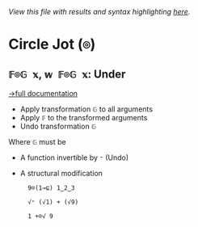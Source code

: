 *View this file with results and syntax highlighting [here](https://saltytine.github.io/BQN/help/under.html).*

# Circle Jot (`⌾`)

## `𝔽⌾𝔾 𝕩`, `𝕨 𝔽⌾𝔾 𝕩`: Under
[→full documentation](../doc/under.md)

- Apply transformation `𝔾` to all arguments
- Apply `𝔽` to the transformed arguments
- Undo transformation `𝔾`

Where `𝔾` must be

- A function invertible by `⁼` (Undo)
- A structural modification

        9⌾(1⊸⊑) 1‿2‿3

        √⁼ (√1) + (√9)

        1 +⌾√ 9
